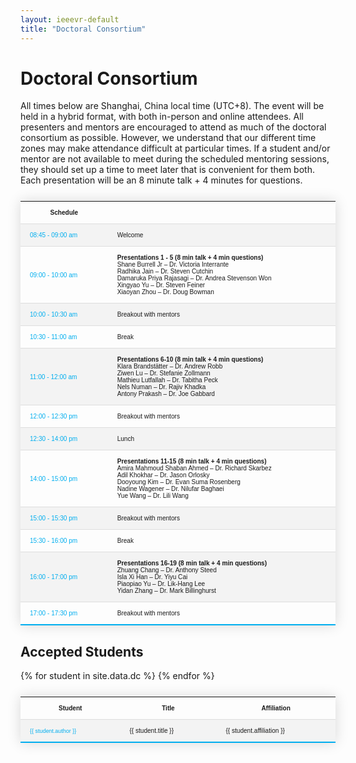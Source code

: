 ```yaml
---
layout: ieeevr-default
title: "Doctoral Consortium"
---
```


<style>
    .styled-table {
        border-collapse: collapse;
        margin: 25px 0;
        font-size: 0.8em;
        font-family: sans-serif;
        /*min-width: 400px;*/
        box-shadow: 0 0 20px rgba(0, 0, 0, 0.15);
        display: table;
    }

    .styled-table thead tr {
        background-color: #00aeef;
        color: #ffffff;
        text-align: left;
    }

    .styled-table th,
    .styled-table td {
        padding: 12px 15px;
        font-size: 0.9em;
    }

    .styled-table tbody tr {
        border-bottom: 1px solid #dddddd;
    }

    .styled-table tbody tr:nth-of-type(even) {
        background-color: #f3f3f3;
    }

    .styled-table tbody tr:last-of-type {
        border-bottom: 2px solid #00aeef;
    }

    .styled-table tbody tr.active-row {
        font-weight: bold;
        color: #00aeef;
    }

</style>

<h1>Doctoral Consortium</h1>
<div>
    <!-- <p>
        Coming Soon.
    </p> -->
    <p>
        All times below are Shanghai, China local time (UTC+8).  The event will be held in a hybrid format, with both in-person and online attendees.  All presenters and mentors are encouraged to attend as much of the doctoral consortium as possible.  However, we understand that our different time zones may make attendance difficult at particular times. If a student and/or mentor are not available to meet during the scheduled mentoring sessions, they should set up a time to meet later that is convenient for them both.
        Each presentation will be an 8 minute talk + 4 minutes for questions.
    </p>
</div>


<div>

<div>
    <table class="styled-table" style="font-size: 0.8em; ">
        <tr>
            <th>Schedule</th>
            <th></th>
        </tr>
        <tr>
            <td><span style="color: #00aeef;">08:45 - 09:00 am</span></td>
            <td>
                Welcome
            </td>
        </tr>
        <tr>
            <td><span style="color: #00aeef;">09:00 - 10:00 am</span></td>
            <td>
                <strong>Presentations 1 - 5 (8 min talk + 4 min questions)</strong><br/>
                Shane Burrell Jr – Dr. Victoria Interrante<br/>
                Radhika Jain – Dr. Steven Cutchin<br/>
                Damaruka Priya Rajasagi – Dr. Andrea Stevenson Won<br/>
                Xingyao Yu – Dr. Steven Feiner<br/>
                Xiaoyan Zhou – Dr. Doug Bowman
            </td>
        </tr>
        <tr>
            <td ><span style="color: #00aeef;">10:00 - 10:30 am</span></td>
            <td>
                Breakout with mentors
            </td>
        </tr>
        <tr>
            <td ><span style="color: #00aeef;">10:30 - 11:00 am</span></td>
            <td>
                Break
            </td>
        </tr>
        <tr>
            <td ><span style="color: #00aeef;">11:00 - 12:00 am</span></td>
            <td>
                <strong>Presentations 6-10 (8 min talk + 4 min questions)</strong><br/>
                Klara Brandstätter – Dr. Andrew Robb<br/>
                Ziwen Lu – Dr. Stefanie Zollmann<br/>
                Mathieu Lutfallah – Dr. Tabitha Peck<br/>
                Nels Numan – Dr. Rajiv Khadka<br/>
                Antony Prakash – Dr. Joe Gabbard
            </td>
        </tr>
        <tr>
            <td><span style="color: #00aeef;">12:00 - 12:30 pm</span></td>
            <td>
                Breakout with mentors
            </td>
        </tr>
        <tr>
            <td><span style="color: #00aeef;">12:30 - 14:00 pm</span></td>
            <td>
                Lunch
            </td>
        </tr>
        <tr>
            <td><span style="color: #00aeef;">14:00 - 15:00 pm</span></td>
            <td>
                <strong>Presentations 11-15 (8 min talk + 4 min questions)</strong><br/>
                Amira Mahmoud Shaban Ahmed – Dr. Richard Skarbez<br/>
                Adil Khokhar – Dr. Jason Orlosky<br/>
                Dooyoung Kim – Dr. Evan Suma Rosenberg<br/>
                Nadine Wagener – Dr. Nilufar Baghaei<br/>
                Yue Wang – Dr. Lili Wang
            </td>
        </tr>
        <tr>
            <td ><span style="color: #00aeef;">15:00 - 15:30 pm</span></td>
            <td>
                Breakout with mentors
            </td>
        </tr>
        <tr>
            <td><span style="color: #00aeef;">15:30 - 16:00 pm</span></td>
            <td>
                Break
            </td>
        </tr>
        <tr>
            <td><span style="color: #00aeef;">16:00 - 17:00 pm</span></td>
            <td>
                <strong>Presentations 16-19 (8 min talk + 4 min questions)</strong><br/>
                Zhuang Chang – Dr. Anthony Steed<br/>
                Isla Xi Han – Dr. Yiyu Cai<br/>
                Piaopiao Yu – Dr. Lik-Hang Lee<br/>
                Yidan Zhang – Dr. Mark Billinghurst<br/>
            </td>
        </tr>
        <tr>
            <td ><span style="color: #00aeef;">17:00 - 17:30 pm</span></td>
            <td>
                Breakout with mentors
            </td>
        </tr>
    </table>
</div>
    
    
</div>


<h2>Accepted Students</h2>

<div>
    <table class="styled-table" style="font-size: 0.8em; ">
        <tr>
            <th>Student</th>
            <th>Title</th>
            <th>Affiliation</th>
        </tr>
        {% for student in site.data.dc %}
        <tr>
            <td style="font-size: 0.8em;"><span style="color: #00aeef;">{{ student.author }}</span></td>
            <td>{{ student.title }}</td>
            <td>{{ student.affiliation }}</td>
        </tr>
        {% endfor %}
    </table>
</div> 
